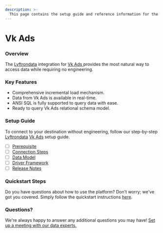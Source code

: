 ```yaml
---
description: >-
  This page contains the setup guide and reference information for the Vk Ads source connector.
---
```


# Vk Ads

### Overview

The [Lyftrondata](https://www.lyftrondata.com/) integration for [Vk Ads](https://www.lyftrondata.com/integration/vk-ads/)[ ](https://www.lyftrondata.com/integration/vk-ads/)provides the most natural way to access data while requiring no engineering.

### Key Features

* Comprehensive incremental load mechanism.
* Data from Vk Ads is available in real-time.&#x20;
* ANSI SQL is fully supported to query data with ease.
* Ready to query Vk Ads relational schema model.

### Setup Guide

To connect to your destination without engineering, follow our step-by-step [Lyftrondata](https://www.lyftrondata.com/)  [Vk Ads](https://www.lyftrondata.com/integration/vk-ads/) setup guide.

* [ ] [Prerequisite](../../marketing-analytics/vk-ads/prerequisite.md)
* [ ] [Connection Steps](../../marketing-analytics/vk-ads/connection-steps.md)
* [ ] [Data Model](../../marketing-analytics/vk-ads/data-model/)
* [ ] [Driver Framework](../../marketing-analytics/vk-ads/driver-framework/)
* [ ] [Release Notes](../../marketing-analytics/vk-ads/release-notes.md)

### Quickstart Steps

Do you have questions about how to use the platform? Don't worry; we've got you covered. Simply follow the quickstart instructions [here](../../../quickstart-steps.md).

### Questions? <a href="#questions" id="questions"></a>

We're always happy to answer any additional questions you may have! [Set up a meeting with our data experts.](https://www.lyftrondata.com/book-a-meeting/)

